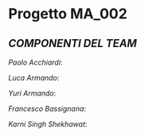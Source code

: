 # Progetto MA_002
## _COMPONENTI DEL TEAM_

_*Paolo Acchiardi*_:

_*Luca Armando*_:

_*Yuri Armando*_:

_*Francesco Bassignana*_:

_*Karni Singh Shekhawat*_:
